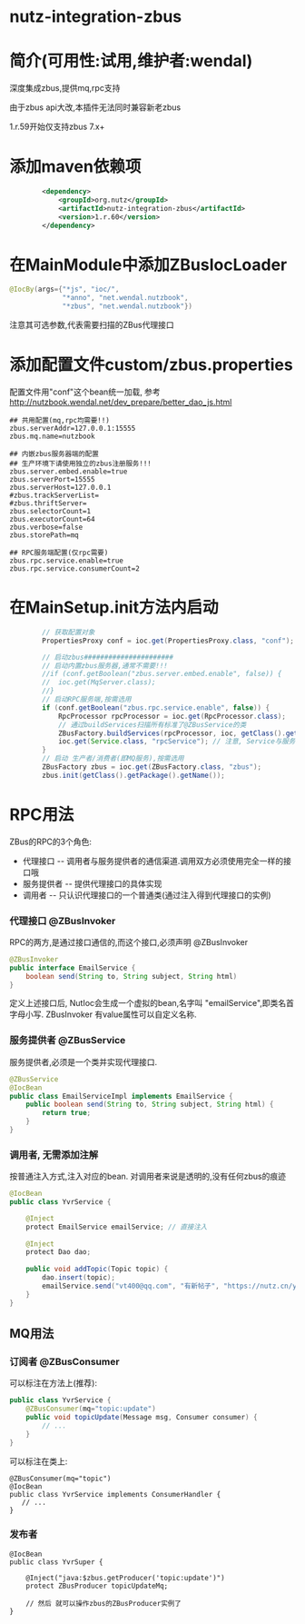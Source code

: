 nutz-integration-zbus
==================================

简介(可用性:试用,维护者:wendal)
==================================

深度集成zbus,提供mq,rpc支持

由于zbus api大改,本插件无法同时兼容新老zbus

1.r.59开始仅支持zbus 7.x+

添加maven依赖项
==================================

```xml
		<dependency>
			<groupId>org.nutz</groupId>
			<artifactId>nutz-integration-zbus</artifactId>
			<version>1.r.60</version>
		</dependency>
```

在MainModule中添加ZBusIocLoader
===================================

```java
@IocBy(args={"*js", "ioc/",
			 "*anno", "net.wendal.nutzbook",
			 "*zbus", "net.wendal.nutzbook"})
```

注意其可选参数,代表需要扫描的ZBus代理接口

添加配置文件custom/zbus.properties
===================================

配置文件用"conf"这个bean统一加载, 参考 http://nutzbook.wendal.net/dev_prepare/better_dao_js.html

```
## 共用配置(mq,rpc均需要!!)
zbus.serverAddr=127.0.0.1:15555
zbus.mq.name=nutzbook

## 内嵌zbus服务器端的配置
## 生产环境下请使用独立的zbus注册服务!!!
zbus.server.embed.enable=true
zbus.serverPort=15555
zbus.serverHost=127.0.0.1
#zbus.trackServerList=
#zbus.thriftServer=
zbus.selectorCount=1
zbus.executorCount=64
zbus.verbose=false
zbus.storePath=mq

## RPC服务端配置(仅rpc需要)
zbus.rpc.service.enable=true
zbus.rpc.service.consumerCount=2
```

在MainSetup.init方法内启动
===================================

```java
		// 获取配置对象
		PropertiesProxy conf = ioc.get(PropertiesProxy.class, "conf");

		// 启动zbus######################
		// 启动内置zbus服务器,通常不需要!!!
		//if (conf.getBoolean("zbus.server.embed.enable", false)) {
		//	ioc.get(MqServer.class);
		//}
		// 启动RPC服务端,按需选用
		if (conf.getBoolean("zbus.rpc.service.enable", false)) {
			RpcProcessor rpcProcessor = ioc.get(RpcProcessor.class);
			// 通过buildServices扫描所有标准了@ZBusService的类
			ZBusFactory.buildServices(rpcProcessor, ioc, getClass().getPackage().getName());
			ioc.get(Service.class, "rpcService"); // 注意, Service与服务器连接是异步操作
		}
		// 启动 生产者/消费者(即MQ服务),按需选用
		ZBusFactory zbus = ioc.get(ZBusFactory.class, "zbus");
		zbus.init(getClass().getPackage().getName());
```

RPC用法
===================================

ZBus的RPC的3个角色:

* 代理接口 -- 调用者与服务提供者的通信渠道.调用双方必须使用完全一样的接口哦
* 服务提供者 -- 提供代理接口的具体实现
* 调用者 -- 只认识代理接口的一个普通类(通过注入得到代理接口的实例)

### 代理接口 @ZBusInvoker

RPC的两方,是通过接口通信的,而这个接口,必须声明 @ZBusInvoker

```java
@ZBusInvoker
public interface EmailService {
    boolean send(String to, String subject, String html)
}
```

定义上述接口后, NutIoc会生成一个虚拟的bean,名字叫 "emailService",即类名首字母小写. ZBusInvoker 有value属性可以自定义名称.

### 服务提供者 @ZBusService

服务提供者,必须是一个类并实现代理接口.

```java
@ZBusService
@IocBean
public class EmailServiceImpl implements EmailService {
    public boolean send(String to, String subject, String html) {
        return true;
    }
}
```

### 调用者, 无需添加注解

按普通注入方式,注入对应的bean. 对调用者来说是透明的,没有任何zbus的痕迹

```java
@IocBean
public class YvrService {

    @Inject
    protect EmailService emailService; // 直接注入
    
    @Inject 
    protect Dao dao;
    
    public void addTopic(Topic topic) {
    	dao.insert(topic);
    	emailService.send("vt400@qq.com", "有新帖子", "https://nutz.cn/yvr/t/" + topic.getId());
    }
}
```


## MQ用法

### 订阅者 @ZBusConsumer

可以标注在方法上(推荐):

```java
public class YvrService {
	@ZBusConsumer(mq="topic:update")
	public void topicUpdate(Message msg, Consumer consumer) {
		// ...
	}
}
```

可以标注在类上:

```
@ZBusConsumer(mq="topic")
@IocBean
public class YvrService implements ConsumerHandler {
   // ...
}
```

### 发布者

```
@IocBean
public class YvrSuper {

	@Inject("java:$zbus.getProducer('topic:update')")
	protect ZBusProducer topicUpdateMq;

	// 然后 就可以操作zbus的ZBusProducer实例了
}
```